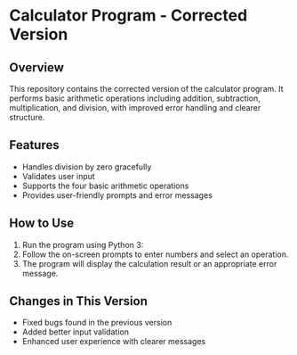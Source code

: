 # Calculator Program - Corrected Version

## Overview
This repository contains the corrected version of the calculator program. It performs basic arithmetic operations including addition, subtraction, multiplication, and division, with improved error handling and clearer structure.

## Features
- Handles division by zero gracefully
- Validates user input
- Supports the four basic arithmetic operations
- Provides user-friendly prompts and error messages

## How to Use
1. Run the program using Python 3:
2. Follow the on-screen prompts to enter numbers and select an operation.
3. The program will display the calculation result or an appropriate error message.

## Changes in This Version
- Fixed bugs found in the previous version
- Added better input validation
- Enhanced user experience with clearer messages

